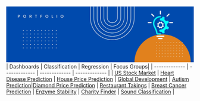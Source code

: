![alt text](https://github.com/get-heard/get-heard/blob/main/Banner.jpg?raw=true)
| Dashboards | Classification | Regression | Focus Groups|
| ------------- | ------------- | ------------- | ------------- | 
| [US Stock Market](https://getheard.quarto.pub/spy)  | [Heart Disease Prediction](https://hearts.streamlit.app) | [House Price Prediction](https://www.kaggle.com/code/gkitchen/house-price-prediction)
| [Global Development](https://getheard.quarto.pub/gapminder)  | [Autism Prediction](https://www.kaggle.com/code/gkitchen/autism-prediction)|[Diamond Price Prediction](https://diamondz.streamlit.app) 
| [Restaurant Takings](https://getheard.quarto.pub/tips)  | [Breast Cancer Prediction](https://www.kaggle.com/code/gkitchen/breast-cancer-prediction) | [Enzyme Stability](https://www.kaggle.com/code/gkitchen/enzyme-stability-prediction)
| [Charity Finder](https://charities.streamlit.app)  | [Sound Classification](https://sounds.streamlit.app) | 
